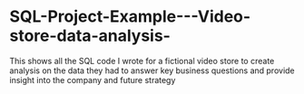 # SQL-Project-Example---Video-store-data-analysis-
This shows all the SQL code I wrote for a fictional video store to create analysis on the data they had to answer key business questions and provide insight into the company and future strategy 
